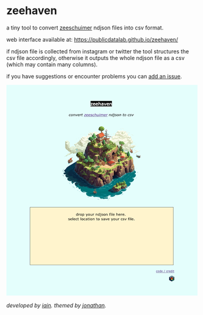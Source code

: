 # zeehaven

a tiny tool to convert [zeeschuimer](https://github.com/digitalmethodsinitiative/zeeschuimer) ndjson files into csv format.

web interface available at: https://publicdatalab.github.io/zeehaven/

if ndjson file is collected from instagram or twitter the tool structures the csv file accordingly, otherwise it outputs the whole ndjson file as a csv (which may contain many columns).

if you have suggestions or encounter problems you can [add an issue](https://github.com/PublicDataLab/zeehaven/issues). 

![](img/screenshot.png)

*developed by [iain](https://github.com/iaine/ndjson). themed by [jonathan](http://jonathangray.org/).*
